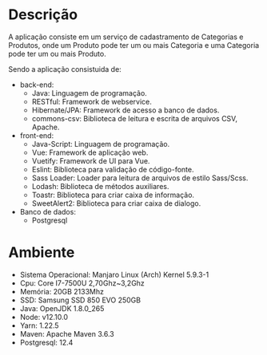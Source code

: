 # Descrição

A aplicação consiste em um serviço de cadastramento de Categorias e Produtos, onde um Produto pode ter um ou mais Categoria e uma Categoria pode ter um ou mais Produto.

Sendo a aplicação consistuida de:

- back-end:
  - Java: Linguagem de programação.
  - RESTful: Framework de webservice.
  - Hibernate/JPA: Framework de acesso a banco de dados.
  - commons-csv: Biblioteca de leitura e escrita de arquivos CSV, Apache.
- front-end:
  - Java-Script: Linguagem de programação.
  - Vue: Framework de aplicação web.
  - Vuetify: Framework de UI para Vue.
  - Eslint: Biblioteca para validação de código-fonte.
  - Sass Loader: Loader para leitura de arquivos de estilo Sass/Scss.
  - Lodash: Biblioteca de métodos auxiliares.
  - Toastr: Biblioteca para criar caixa de informação.
  - SweetAlert2: Biblioteca para criar caixa de dialogo.
- Banco de dados:
  - Postgresql
  
# Ambiente

- Sistema Operacional: Manjaro Linux (Arch) Kernel 5.9.3-1
- Cpu: Core I7-7500U 2,70Ghz~3,2Ghz
- Memória: 20GB 2133Mhz
- SSD: Samsung SSD 850 EVO 250GB
- Java: OpenJDK 1.8.0_265
- Node: v12.10.0
- Yarn: 1.22.5
- Maven: Apache Maven 3.6.3
- Postgresql: 12.4
